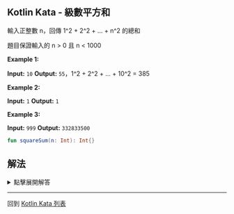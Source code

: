 ## Kotlin Kata - 級數平方和

輸入正整數 n，回傳 1^2 + 2^2 + ... + n^2 的總和

題目保證輸入的 n > 0 且 n < 1000

**Example 1:**

**Input:** `10`
**Output:** `55`，1^2 + 2^2 + ... + 10^2 = 385

**Example 2:**

**Input:** `1`
**Output:** `1`

**Example 3:**

**Input:** `999`
**Output:** `332833500`

```kotlin
fun squareSum(n: Int): Int{}
```

## 解法
<details>
  <summary>點擊展開解答</summary>

第一時間的想法，可以用迴圈來解決

```kotlin
fun squareSum(n: Int): Int {
    var sum = 0
    for (i in 1..n) {
        sum += i * i
    }
    return sum
}
```

有的人可能會想到數學公式解

可以將答案縮減到單行

```kotlin
fun squareSum(n: Int) = n * (n + 1) * (n * 2 + 1) / 6
```

提升語意化的寫法，參考 [級數和]() 的做法

我們可以利用 `sum()` 和 `map()` 搭配出解答

```kotlin
fun squareSum(n: Int) = (1..n).map { it * it }.sum()
```

更進一步，我們可以利用 `sumOf()` 來加以簡化

```kotlin
fun squareSum(n: Int) = (1..n).sumOf { it * it }
```
</details>

------

回到 [Kotlin Kata 列表](index.md)
